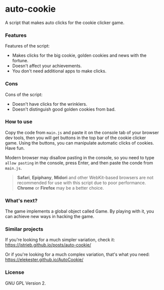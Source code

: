 # auto-cookie

A script that makes auto clicks for the cookie clicker game.

### Features

Features of the script:
- Makes clicks for the big cookie, golden cookies and news with the fortune.
- Doesn't affect your achievements.
- You don't need additional apps to make clicks.

### Cons

Cons of the script:
- Doesn't have clicks for the wrinklers.
- Doesn't distinguish good golden cookies from bad.

### How to use

Copy the code from `main.js` and paste it on the console tab of your browser dev tools, then you will get buttons in the top bar of the cookie clicker game. Using the buttons, you can manipulate automatic clicks of cookies. Have fun.

Modern browser may disallow pasting in the console, so you need to type `allow pasting` in the console, press Enter, and then paste the conde from `main.js`.

> **Safari**, **Epiphany**, **Midori** and other WebKit-based browsers are not recommended for use with this script due to poor performance. **Chrome** or **Firefox** may be a better choice.

### What's next?

The game implements a global object called Game. By playing with it, you can achieve new ways in hacking the game.

### Similar projects

If you're looking for a much simpler variation, check it: https://jstrieb.github.io/posts/auto-cookie/

Or if you're looking for a much complex variation, that's what you need: https://elekester.github.io/AutoCookie/

### License

GNU GPL Version 2.
